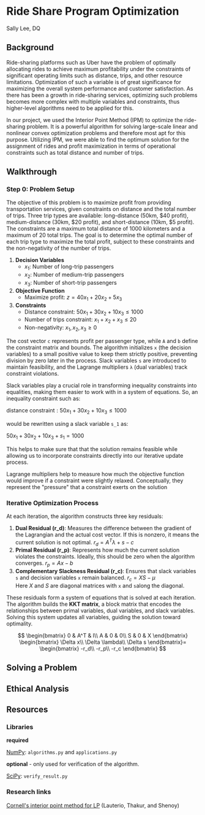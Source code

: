 # Ride Share Program Optimization

Sally Lee, DQ

## Background

Ride-sharing platforms such as Uber have the problem of optimally allocating
rides to achieve maximum profitability under the constraints of significant
operating limits such as distance, trips, and other resource limitations.
Optimization of such a variable is of great significance for maximizing the
overall system performance and customer satisfaction. As there has been a growth
in ride-sharing services, optimizing such problems becomes more complex with
multiple variables and constraints, thus higher-level algorithms need to be
applied for this.

In our project, we used the Interior Point Method (IPM) to optimize the
ride-sharing problem. It is a powerful algorithm for solving large-scale linear
and nonlinear convex optimization problems and therefore most apt for this
purpose. Utilizing IPM, we were able to find the optimum solution for the
assignment of rides and profit maximization in terms of operational constraints
such as total distance and number of trips.

## Walkthrough

### Step 0: Problem Setup

The objective of this problem is to maximize profit from providing
transportation services, given constraints on distance and the total number of
trips. Three trip types are available: long-distance (50km, $40 profit),
medium-distance (30km, $20 profit), and short-distance (10km, $5 profit). The
constraints are a maximum total distance of 1000 kilometers and a maximum of 20
total trips. The goal is to determine the optimal number of each trip type to
maximize the total profit, subject to these constraints and the non-negativity
of the number of trips.

1. **Decision Variables**
   - $x_1$: Number of long-trip passengers
   - $x_2$: Number of medium-trip passengers
   - $x_3$: Number of short-trip passengers
2. **Objective Function**
   - Maximize profit:
     $z = 40x_1+20x_2+5x_3$
3. **Constraints**
   - Distance constraint:
     $50x_1+30x_2+10x_3 \le 1000$
   - Number of trips constraint:
     $x_1+x_2+x_3 \le 20$
   - Non-negativity:
     $x_1, x_2, x_3 \ge 0$

The cost vector `c` represents profit per passenger type, while `A` and `b`
define the constraint matrix and bounds. The algorithm initializes `x` (the
decision variables) to a small positive value to keep them strictly positive,
preventing division by zero later in the process. Slack variables `s` are
introduced to maintain feasibility, and the Lagrange multipliers `λ` (dual
variables) track constraint violations.

Slack variables play a crucial role in transforming inequality constraints into
equalities, making them easier to work with in a system of equations. So, an
inequality constraint such as:

$\text{distance constraint}: 50x_1+30x_2+10x_3 \le 1000$

would be rewritten using a slack variable `s_1` as:

$50x_1+30x_2+10x_3 +s_1 = 1000$

This helps to make sure that that the solution remains feasible while allowing
us to incorporate constraints directly into our iterative update process.

Lagrange multipliers help to measure how much the objective function would
improve if a constraint were slightly relaxed. Conceptually, they represent the
"pressure" that a constraint exerts on the solution

### Iterative Optimization Process

At each iteration, the algorithm constructs three key residuals:

1. **Dual Residual (r_d)**: Measures the difference between the gradient of the
   Lagrangian and the actual cost vector. If this is nonzero, it means the
   current solution is not optimal.
   $r_d = A^T \lambda+s-c$
2. **Primal Residual (r_p)**: Represents how much the current solution violates
   the constraints. Ideally, this should be zero when the algorithm converges.
   $r_p = Ax -b$
3. **Complementary Slackness Residual (r_c)**: Ensures that slack variables `s`
   and decision variables `x` remain balanced.
   $r_c = XS - \mu$\
   Here $X$ and $S$ are diagonal matrices with `x` and `s`along the diagonal.

These residuals form a system of equations that is solved at each iteration. The
algorithm builds the **KKT matrix**, a block matrix that encodes the
relationships between primal variables, dual variables, and slack variables.
Solving this system updates all variables, guiding the solution toward
optimality.

$$
\begin{bmatrix}
0 & A^T & I\\
A & 0 & 0\\
S & 0 & X
\end{bmatrix}
\begin{bmatrix}
\Delta x\\
\Delta \lambda\\
\Delta s
\end{bmatrix}=
\begin{bmatrix}
-r_d\\
-r_p\\
-r_c
\end{bmatrix}
$$

## Solving a Problem

## Ethical Analysis

## Resources

### Libraries

**required**

[NumPy](https://numpy.org/): `algorithms.py` and `applications.py`

**optional** - only used for verification of the algorithm.

[SciPy](https://scipy.org/): `verify_result.py`

### Research links

[Cornell's interior point method for LP](https://optimization.cbe.cornell.edu/index.php?title=Interior-point_method_for_LP)
(Lauterio, Thakur, and Shenoy)
